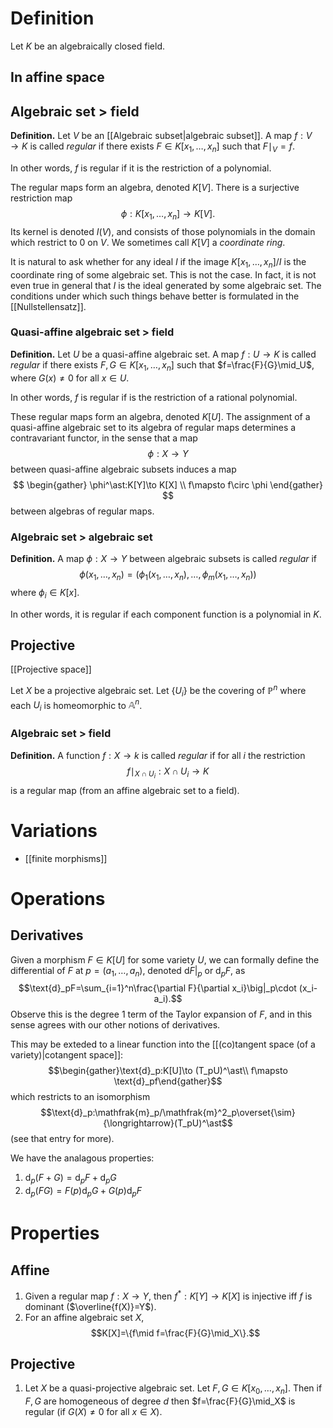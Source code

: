 
# Definition
Let $K$ be an algebraically closed field.

## In affine space
## Algebraic set > field

**Definition.** Let $V$ be an [[Algebraic subset|algebraic subset]]. A map $f:V\to K$ is called _regular_ if there exists $F\in K[x_1,\dots,x_n]$ such that $F\mid_V=f$.

In other words, $f$ is regular if it is the restriction of a polynomial.

The regular maps form an algebra, denoted $K[V]$.  There is a surjective restriction map
$$
\phi:K[x_1,\dots,x_n]\longrightarrow K[V].
$$
Its kernel is denoted $I(V)$, and consists of those polynomials in the domain which restrict to 0 on $V$. We sometimes call $K[V]$ a _coordinate ring_.

It is natural to ask whether for any ideal $I$ if the image $K[x_1,\dots,x_n]/I$ is the coordinate ring of some algebraic set. This is not the case. In fact, it is not even true in general that $I$ is the ideal generated by some algebraic set. The conditions under which such things behave better is formulated in the [[Nullstellensatz]]. 

### Quasi-affine algebraic set > field

**Definition.** Let $U$ be a quasi-affine algebraic set. A map $f:U\to K$ is called _regular_ if there exists $F,G\in K[x_1,\dots,x_n]$ such that $f=\frac{F}{G}\mid_U$, where $G(x)\neq 0$ for all $x\in U$.

In other words, $f$ is regular if is the restriction of a rational polynomial.

These regular maps form an algebra, denoted $K[U]$. The assignment of a quasi-affine algebraic set to its algebra of regular maps determines a contravariant functor, in the sense that a map 
$$
\phi:X\to Y
$$
between quasi-affine algebraic subsets induces a map
$$
\begin{gather}
\phi^\ast:K[Y]\to K[X] \\
f\mapsto f\circ \phi
\end{gather}
$$
between algebras of regular maps.

### Algebraic set > algebraic set

**Definition.** A map $\phi:X\to Y$ between algebraic subsets is called _regular_ if
$$
\phi(x_1,\dots,x_n)=(\phi_1(x_1,\dots,x_n),\dots,\phi_m(x_1,\dots,x_n))
$$
where $\phi_i\in K[x]$.

In other words, it is regular if each component function is a polynomial in $K$.

## Projective
[[Projective space]]

Let $X$ be a projective algebraic set. Let $\{U_i\}$ be the covering of $\mathbb{P}^n$ where each $U_i$ is homeomorphic to $\mathbb{A}^n$. 

### Algebraic set > field
**Definition.** A function $f:X\to k$ is called _regular_ if for all $i$ the restriction $$f\mid_{X\cap U_i}:X\cap U_i\to K$$ is a regular map (from an affine algebraic set to a field). 

# Variations
- [[finite morphisms]]


# Operations
## Derivatives
Given a morphism $F\in K[U]$ for some variety $U$, we can formally define the differential of $F$ at $p=(a_1,\dots,a_n)$, denoted $\text{d}F|_p$ or $\text{d}_pF$, as $$\text{d}_pF=\sum_{i=1}^n\frac{\partial F}{\partial x_i}\big|_p\cdot (x_i-a_i).$$ Observe this is the degree 1 term of the Taylor expansion of $F$, and in this sense agrees with our other notions of derivatives.

This may be exteded to a linear function into the [[(co)tangent space (of a variety)|cotangent space]]: $$\begin{gather}\text{d}_p:K[U]\to (T_pU)^\ast\\ f\mapsto \text{d}_pf\end{gather}$$ which restricts to an isomorphism $$\text{d}_p:\mathfrak{m}_p/\mathfrak{m}^2_p\overset{\sim}{\longrightarrow}(T_pU)^\ast$$ (see that entry for more).

We have the analagous properties:
1. $\text{d}_p(F+G)=\text{d}_pF+\text{d}_pG$
2. $\text{d}_p(FG)=F(p)\text{d}_pG+G(p)\text{d}_pF$

# Properties
## Affine
1. Given a regular map $f:X\to Y$, then $f^\ast:K[Y]\to K[X]$ is injective iff $f$ is dominant ($\overline{f(X)}=Y$).
2. For an affine algebraic set $X$, $$K[X]=\{f\mid f=\frac{F}{G}\mid_X\}.$$
## Projective
1. Let $X$ be a quasi-projective algebraic set. Let $F,G\in K[x_0,\dots,x_n]$. Then if $F,G$ are homogeneous of degree $d$ then $f=\frac{F}{G}\mid_X$ is regular (if $G(X)\neq 0$ for all $x\in X$).